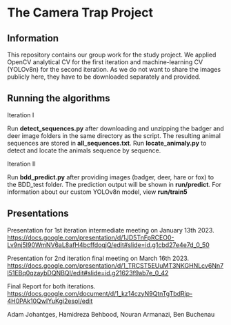 # The Camera Trap Project

## Information

This repository contains our group work for the study project. 
We applied OpenCV analytical CV for the first iteration and 
machine-learning CV (YOLOv8n) for the second iteration. As we 
do not want to share the images publicly here, they have to be
downloaded separately and provided. 

## Running the algorithms

Iteration I

Run <b>detect_sequences.py</b> after downloading and unzipping the badger and deer image folders in the same directory as the script.
The resulting animal sequences are stored in <b>all_sequences.txt</b>.
Run <b>locate_animaly.py</b> to detect and locate the animals sequence by sequence.

Iteration II

Run <b>bdd_predict.py</b> after providing images (badger, deer, hare or fox) to the BDD_test folder. The prediction output will be 
shown in <b>run/predict</b>. For information about our custom YOLOv8n model, view <b>run/train5</b>

## Presentations

Presentation for 1st iteration intermediate meeting on January 13th 2023.
https://docs.google.com/presentation/d/1JD5TnFpRCEO0-Lv9nj5I90WmNV6aL8afH4bcffdoqjQ/edit#slide=id.g1cbd27e4e7d_0_50

Presentation for 2nd iteration final meeting on March 16th 2023.
https://docs.google.com/presentation/d/1_TRCST5EUuMT3NKGHNLcv6Nn7l51EBq0qzaybDQNBQI/edit#slide=id.g21623f9ab7e_0_42

Final Report for both iterations.
https://docs.google.com/document/d/1_kz14czyN9QtnTgTbdRjp-4H0PAk10QwIYuKgi2esoI/edit


Adam Johantges, Hamidreza Behbood, Nouran Armanazi, Ben Buchenau
